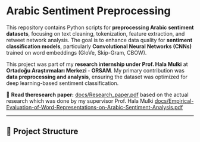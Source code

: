 # Arabic Sentiment Preprocessing  

This repository contains Python scripts for **preprocessing Arabic sentiment datasets**, focusing on text cleaning, tokenization, feature extraction, and retweet network analysis. The goal is to enhance data quality for **sentiment classification models**, particularly **Convolutional Neural Networks (CNNs)** trained on word embeddings (GloVe, Skip-Gram, CBOW).  

This project was part of my **research internship under Prof. Hala Mulki** at **Ortadoğu Araştırmaları Merkezi - ORSAM**. My primary contribution was **data preprocessing and analysis**, ensuring the dataset was optimized for deep learning-based sentiment classification.  

📄 **Read theresearch paper:** [docs/Research_paper.pdf](docs/Research_paper.pdf)  based on the actual research which was done by my supervisor Prof. Hala Mulki [docs/Empirical-Evaluation-of-Word-Representations-on-Arabic-Sentiment-Analysis.pdf](docs/Empirical-Evaluation-of-Word-Representations-on-Arabic-Sentiment-Analysis.pdf)

---

## 📂 Project Structure  

